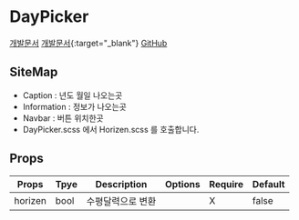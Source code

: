 # DayPicker

<a href="http://react-day-picker.js.org/" target="_blank">개발문서</a>
[개발문서](http://react-day-picker.js.org/){:target="\_blank"}
<a href="https://github.com/gpbl/react-day-picker" target="_blank">GitHub</a>

## SiteMap

- Caption : 년도 월일 나오는곳
- Information : 정보가 나오는곳
- Navbar : 버튼 위치한곳
- DayPicker.scss 에서 Horizen.scss 를 호출합니다.

## Props

| Props   | Tpye | Description       | Options | Require | Default |
| ------- | ---- | ----------------- | ------- | ------- | ------- |
| horizen | bool | 수평달력으로 변환 |         | X       | false   |
